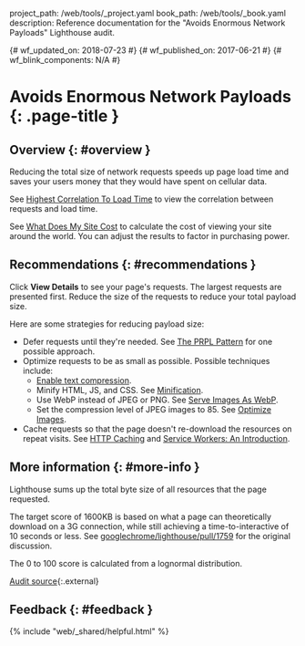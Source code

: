 project_path: /web/tools/_project.yaml book_path: /web/tools/_book.yaml description: Reference documentation for the "Avoids Enormous Network Payloads" Lighthouse audit.

{# wf_updated_on: 2018-07-23 #} {# wf_published_on: 2017-06-21 #} {# wf_blink_components: N/A #}

# Avoids Enormous Network Payloads {: .page-title }

## Overview {: #overview }

Reducing the total size of network requests speeds up page load time and saves your users money that they would have spent on cellular data.

See [Highest Correlation To Load Time](http://httparchive.org/interesting.php#onLoad) to view the correlation between requests and load time.

See [What Does My Site Cost](https://whatdoesmysitecost.com/) to calculate the cost of viewing your site around the world. You can adjust the results to factor in purchasing power.

## Recommendations {: #recommendations }

Click **View Details** to see your page's requests. The largest requests are presented first. Reduce the size of the requests to reduce your total payload size.

Here are some strategies for reducing payload size:

* Defer requests until they're needed. See [The PRPL Pattern](/web/fundamentals/performance/prpl-pattern/) for one possible approach.
* Optimize requests to be as small as possible. Possible techniques include: 
    * [Enable text compression](/web/tools/lighthouse/audits/text-compression#recommendations).
    * Minify HTML, JS, and CSS. See [Minification](/web/fundamentals/performance/optimizing-content-efficiency/optimize-encoding-and-transfer#minification_preprocessing_context-specific_optimizations).
    * Use WebP instead of JPEG or PNG. See [Serve Images As WebP](/web/tools/lighthouse/audits/webp).
    * Set the compression level of JPEG images to 85. See [Optimize Images](/web/tools/lighthouse/audits/optimize-images#recommendations).
* Cache requests so that the page doesn't re-download the resources on repeat visits. See [HTTP Caching](/web/fundamentals/performance/optimizing-content-efficiency/http-caching) and [Service Workers: An Introduction](/web/fundamentals/getting-started/primers/service-workers).

## More information {: #more-info }

Lighthouse sums up the total byte size of all resources that the page requested.

The target score of 1600KB is based on what a page can theoretically download on a 3G connection, while still achieving a time-to-interactive of 10 seconds or less. See [googlechrome/lighthouse/pull/1759](https://github.com/GoogleChrome/lighthouse/pull/1759) for the original discussion.

The 0 to 100 score is calculated from a lognormal distribution.

[Audit source](https://github.com/GoogleChrome/lighthouse/blob/master/lighthouse-core/audits/byte-efficiency/total-byte-weight.js){:.external}

## Feedback {: #feedback }

{% include "web/_shared/helpful.html" %}